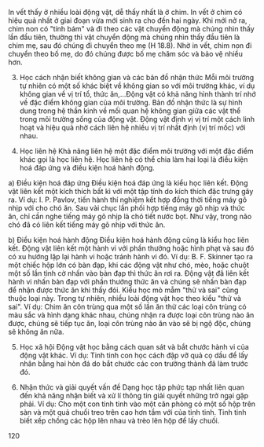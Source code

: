 In vết thấy ở nhiều loài động vật, dễ thấy nhất là ở chim. In vết ở chim có hiệu quả nhất ở giai đoạn vừa mới sinh ra cho đến hai ngày. Khi mới nở ra, chim non có "tính bám" và đi theo các vật chuyển động mà chúng nhìn thấy lần đầu tiên, thường thì vật chuyển động mà chúng nhìn thấy đầu tiên là chim mẹ, sau đó chúng đi chuyển theo mẹ (H 18.8). Nhờ in vết, chim non đi chuyển theo bố mẹ, do đó chúng được bố mẹ chăm sóc và bảo vệ nhiều hơn.

3. Học cách nhận biết không gian và các bản đồ nhận thức
Mỗi môi trường tự nhiên có một số khác biệt về không gian so với môi trường khác, ví dụ không gian về vị trí tổ, thức ăn,...Động vật có khả năng hình thành trí nhớ về đặc điểm không gian của môi trường.
Bản đồ nhận thức là sự hình dung trong hệ thần kinh về mối quan hệ không gian giữa các vật thể trong môi trường sống của động vật. Động vật định vị vị trí một cách linh hoạt và hiệu quả nhờ cách liên hệ nhiều vị trí nhất định (vị trí mốc) với nhau.

4. Học liên hệ
Khả năng liên hệ một đặc điểm môi trường với một đặc điểm khác gọi là học liên hệ. Học liên hệ có thể chia làm hai loại là điều kiện hoá đáp ứng và điều kiện hoá hành động.

a) Điều kiện hoá đáp ứng
Điều kiện hoá đáp ứng là kiểu học liên kết. Động vật liên kết một kích thích bất kì với một tập tính do kích thích đặc trưng gây ra. Ví dụ: I. P. Pavlov, tiến hành thí nghiệm kết hợp đồng thời tiếng máy gõ nhịp với cho chó ăn. Sau vài chục lần phối hợp tiếng máy gõ nhịp và thức ăn, chỉ cần nghe tiếng máy gõ nhịp là chó tiết nước bọt. Như vậy, trong não chó đã có liên kết tiếng máy gõ nhịp với thức ăn.

b) Điều kiện hoá hành động
Điều kiện hoá hành động cũng là kiểu học liên kết. Động vật liên kết một hành vi với phần thưởng hoặc hình phạt và sau đó có xu hướng lặp lại hành vi hoặc tránh hành vi đó.
Ví dụ: B. F. Skinner tạo ra một chiếc hộp lớn có bàn đạp, khi các động vật như chó, mèo, hoặc chuột một số lần tình cờ nhấn vào bàn đạp thì thức ăn rơi ra. Động vật đã liên kết hành vi nhấn bàn đạp với phần thưởng thức ăn và chúng sẽ nhấn bàn đạp để nhận được thức ăn khi thấy đói.
Kiểu học mò mẫm "thử và sai" cũng thuộc loại này. Trong tự nhiên, nhiều loài động vật học theo kiểu "thử và sai". Ví dụ: Chim ăn côn trùng qua một số lần ăn thử các loại côn trùng có màu sắc và hình dạng khác nhau, chúng nhận ra được loại côn trùng nào ăn được, chúng sẽ tiếp tục ăn, loại côn trùng nào ăn vào sẽ bị ngộ độc, chúng sẽ không ăn nữa.

5. Học xã hội
Động vật học bằng cách quan sát và bắt chước hành vi của động vật khác. Ví dụ: Tinh tinh con học cách đập vỡ quả cọ dầu để lấy nhân bằng hai hòn đá do bắt chước các con trưởng thành đã làm trước đó.

6. Nhận thức và giải quyết vấn đề
Dạng học tập phức tạp nhất liên quan đến khả năng nhận biết và xử lí thông tin giải quyết những trở ngại gặp phải. Ví dụ: Cho một con tinh tinh vào một căn phòng có một số hộp trên sàn và một quả chuối treo trên cao hơn tầm với của tinh tinh. Tinh tinh biết xếp chồng các hộp lên nhau và trèo lên hộp để lấy chuối.

120